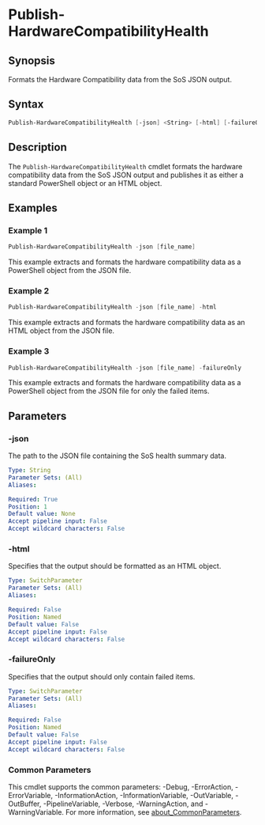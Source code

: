# Publish-HardwareCompatibilityHealth

## Synopsis

Formats the Hardware Compatibility data from the SoS JSON output.

## Syntax

```powershell
Publish-HardwareCompatibilityHealth [-json] <String> [-html] [-failureOnly] [<CommonParameters>]
```

## Description

The `Publish-HardwareCompatibilityHealth` cmdlet formats the hardware compatibility data from the SoS JSON output and publishes it as either a standard PowerShell object or an HTML object.

## Examples

### Example 1

```powershell
Publish-HardwareCompatibilityHealth -json [file_name]
```

This example extracts and formats the hardware compatibility data as a PowerShell object from the JSON file.

### Example 2

```powershell
Publish-HardwareCompatibilityHealth -json [file_name] -html
```

This example extracts and formats the hardware compatibility data as an HTML object from the JSON file.

### Example 3

```powershell
Publish-HardwareCompatibilityHealth -json [file_name] -failureOnly
```

This example extracts and formats the hardware compatibility data as a PowerShell object from the JSON file for only the failed items.

## Parameters

### -json

The path to the JSON file containing the SoS health summary data.

```yaml
Type: String
Parameter Sets: (All)
Aliases:

Required: True
Position: 1
Default value: None
Accept pipeline input: False
Accept wildcard characters: False
```

### -html

Specifies that the output should be formatted as an HTML object.

```yaml
Type: SwitchParameter
Parameter Sets: (All)
Aliases:

Required: False
Position: Named
Default value: False
Accept pipeline input: False
Accept wildcard characters: False
```

### -failureOnly

Specifies that the output should only contain failed items.

```yaml
Type: SwitchParameter
Parameter Sets: (All)
Aliases:

Required: False
Position: Named
Default value: False
Accept pipeline input: False
Accept wildcard characters: False
```

### Common Parameters

This cmdlet supports the common parameters: -Debug, -ErrorAction, -ErrorVariable, -InformationAction, -InformationVariable, -OutVariable, -OutBuffer, -PipelineVariable, -Verbose, -WarningAction, and -WarningVariable. For more information, see [about_CommonParameters](http://go.microsoft.com/fwlink/?LinkID=113216).
